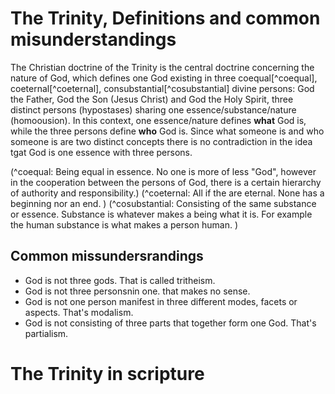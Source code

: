 # The Trinity, Definitions and common misunderstandings

The Christian doctrine of the Trinity is the central doctrine concerning the nature of God, which defines one God existing in three coequal[^coequal], coeternal[^coeternal], consubstantial[^cosubstantial] divine persons: God the Father, God the Son (Jesus Christ) and God the Holy Spirit, three distinct persons (hypostases) sharing one essence/substance/nature (homoousion). In this context, one essence/nature defines **what** God is, while the three persons define **who** God is. Since what someone is and who someone is are two distinct concepts there is no contradiction in the idea tgat God is one essence with three persons.

(^coequal: Being equal in essence. No one is more of less "God", however in the cooperation between the persons of God, there is a certain hierarchy of authority and responsibility.)
(^coeternal: All if the are eternal. None has a beginning nor an end. )
(^cosubstantial: Consisting of the same substance or essence. Substance is whatever makes a being what it is. For example the human substance is what makes a person human. )

## Common missundersrandings

- God is not three gods. That is called tritheism.
- God is not three personsnin one. that makes no sense.
- God is not one person manifest in three different modes, facets or aspects. That's modalism.
- God is not consisting of three parts that together form one God. That's partialism.



# The Trinity in scripture
